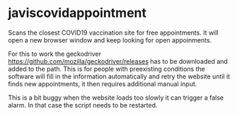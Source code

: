 # javiscovidappointment
Scans the closest COVID19 vaccination site for free appointments. It will open a new browser window and keep looking for open appoinments.

For this to work the geckodriver https://github.com/mozilla/geckodriver/releases has to be downloaded and added to the path. This is for people with preexisting conditions the software will fill in the information automatically and retry the website until it finds new appointments, it then requires additional manual input.

This is a bit buggy when the website loads too slowly it can trigger a false alarm. In that case the script needs to be restarted.
